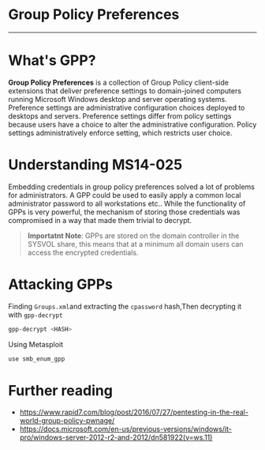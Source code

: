 # Group Policy Preferences
---
# What's GPP?
**Group Policy Preferences** is a collection of Group Policy client-side extensions that deliver preference settings to domain-joined computers running Microsoft Windows desktop and server operating systems. Preference settings are administrative configuration choices deployed to desktops and servers. Preference settings differ from policy settings because users have a choice to alter the administrative configuration. Policy settings administratively enforce setting, which restricts user choice.
# Understanding MS14-025
Embedding credentials in group policy preferences solved a lot of problems for administrators. A GPP could be used to easily apply a common local administrator password to all workstations etc..
While the functionality of GPPs is very powerful, the mechanism of storing those credentials was compromised in a way that made them trivial to decrypt.
  > **Importatnt Note**: GPPs are stored on the domain controller in the SYSVOL share, this means that at a minimum all domain users can access the encrypted credentials.

# Attacking GPPs
Finding `Groups.xml`and extracting the `cpassword` hash,Then decrypting it with `gpp-decrypt`
```bash
gpp-decrypt <HASH>
```
Using Metasploit
```bash
use smb_enum_gpp
```
# Further reading
- https://www.rapid7.com/blog/post/2016/07/27/pentesting-in-the-real-world-group-policy-pwnage/
- https://docs.microsoft.com/en-us/previous-versions/windows/it-pro/windows-server-2012-r2-and-2012/dn581922(v=ws.11)